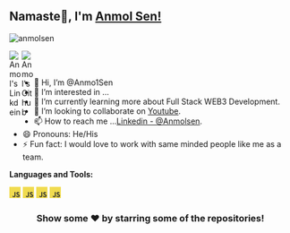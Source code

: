 ## Namaste🙏, I'm [Anmol Sen!](https://github.com/Anmo1Sen/) 

<p align="left"> <img src="https://komarev.com/ghpvc/?username=iampawan&label=Views&color=blue&style=plastic" alt="anmolsen" /> </p>


<a href="https://www.linkedin.com/in/anmol-sen-603836126">
  <img align="left" alt="Anmol's Linkdein" width="22px" src="https://cdn.jsdelivr.net/npm/simple-icons@v3/icons/linkedin.svg" />
</a>
<a href="https://github.com/Anmo1Sen">
  <img align="left" alt="Anmol's Github" width="22px" src="https://cdn.jsdelivr.net/npm/simple-icons@v3/icons/github.svg" />
</a>

<br/>
<br/>

- 👋 Hi, I’m @Anmo1Sen
- 👀 I’m interested in ...
- 🌱 I’m currently learning more about Full Stack WEB3 Development.
- 👯 I’m looking to collaborate on [Youtube](https://www.youtube.com/channel/UC1R-hSoUVH9p3NpYf5gfrGw).
- 📫 How to reach me ...[Linkedin - @Anmolsen](https://www.linkedin.com/in/anmol-sen-603836126).
- 😄 Pronouns: He/His
- ⚡ Fun fact: I would love to work with same minded people like me as a team.
<!---
Anmo1Sen/Anmo1Sen is a ✨ special ✨ repository because its `README.md` (this file) appears on your GitHub profile.
You can click the Preview link to take a look at your changes.
--->
**Languages and Tools:**  

<code><img height="20" src="https://raw.githubusercontent.com/github/explore/80688e429a7d4ef2fca1e82350fe8e3517d3494d/topics/javascript/javascript.png"></code>
<code><img height="20" src="https://raw.githubusercontent.com/github/explore/80688e429a7d4ef2fca1e82350fe8e3517d3494d/topics/javascript/javascript.png"></code>
<code><img height="20" src="https://raw.githubusercontent.com/github/explore/80688e429a7d4ef2fca1e82350fe8e3517d3494d/topics/javascript/javascript.png"></code>
<code><img height="20" src="https://raw.githubusercontent.com/github/explore/80688e429a7d4ef2fca1e82350fe8e3517d3494d/topics/javascript/javascript.png"></code>




<div align="center">

### Show some ❤️ by starring some of the repositories!

</div>
